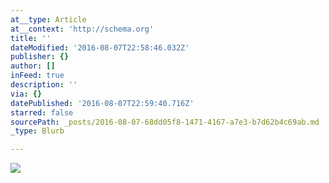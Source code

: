 ```yaml
---
at__type: Article
at__context: 'http://schema.org'
title: ''
dateModified: '2016-08-07T22:58:46.032Z'
publisher: {}
author: []
inFeed: true
description: ''
via: {}
datePublished: '2016-08-07T22:59:40.716Z'
starred: false
sourcePath: _posts/2016-08-07-68dd05f8-1471-4167-a7e3-b7d62b4c69ab.md
_type: Blurb

---
```

<article style=""><img src="https://the-grid-user-content.s3-us-west-2.amazonaws.com/fda6044b-a639-44ef-9e6a-01f3a684a9ab.jpg" /></article>